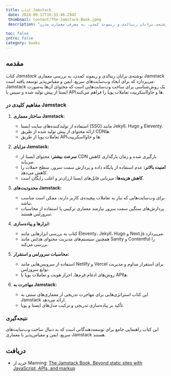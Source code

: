 ```yaml
---
title: کتاب Jamstack
 date: 2024-09-17T16:33:46.294Z
 thumbnail: content/The-Jamstack-Book.jpeg
 description: "این کتاب نوشته‌ی برایان رینالدی و ریموند کمدن، به معرفی معماری مدرن Jamstack می‌پردازد که بر ترکیب جاوااسکریپت، APIها و محتوای ثابت (Markup) بنا شده است. این روش، وب‌سایت‌هایی سریع‌تر، امن‌تر و کم‌هزینه‌تر ایجاد می‌کند و راهکارهایی برای پیاده‌سازی عملی ارائه می‌دهد."
 
toc: false
intro: false
category: books
---
```


## مقدمه

کتاب _Jamstack_ نوشته‌ی برایان رینالدی و ریموند کمدن، به بررسی معماری Jamstack می‌پردازد که برای ایجاد وب‌سایت‌های سریع، ایمن و مقیاس‌پذیر توسعه یافته است. Jamstack یک روش‌شناسی برای ساخت وب‌سایت‌هایی است که محتوای آن‌ها به‌صورت ایستا از پیش تولید شده و سپس با APIها و جاوااسکریپت تعاملات پویا را فراهم می‌کنند.

### مفاهیم کلیدی در Jamstack

1. **ساختار معماری Jamstack:**

   - استفاده از تولیدکننده‌های سایت ایستا (SSG) مانند Jekyll، Hugo و Eleventy.
   - ارائه محتوای از پیش تولید شده از طریق CDNها.
   - تعاملات پویا از طریق APIها و جاوااسکریپت.

2. **مزایای Jamstack:**

   - **سرعت بیشتر:** محتوای ایستا از CDN بارگیری شده و زمان بارگذاری کاهش می‌یابد.
   - **امنیت بالاتر:** عدم استفاده از پایگاه داده و پردازش سمت سرور، سطح حملات را کاهش می‌دهد.
   - **کاهش هزینه‌ها:** میزبانی فایل‌های ایستا ارزان‌تر و اغلب رایگان است.

3. **محدودیت‌های Jamstack:**

   - برای وب‌سایت‌هایی که نیاز به تعاملات پیچیده‌ی کاربر دارند، ممکن است مناسب نباشد.
   - پردازش‌های سنگین سمت سرور نیازمند معماری ترکیبی یا استفاده از محاسبات سرورلس هستند.

4. **ابزارها و پیاده‌سازی:**

   - کتاب به بررسی ابزارهایی مانند Eleventy، Jekyll، Hugo و Next.js می‌پردازد.
   - همچنین سیستم‌های مدیریت محتوای هدلس مانند Sanity و Contentful را بررسی می‌کند.

5. **محاسبات سرورلس و استقرار:**

   - استفاده از سرویس‌هایی مانند Netlify و Vercel برای استقرار مداوم و مدیریت توابع سرورلس.
   - روش‌های ادغام فرم‌ها، احراز هویت و تعاملات پویا با APIها.

6. **مهاجرت به Jamstack:**
   - این کتاب استراتژی‌هایی برای مهاجرت تدریجی از معماری‌های سنتی به Jamstack ارائه می‌دهد.
   - تأکید بر پیاده‌سازی تدریجی و ترکیب مدل‌های ایستا و پویا.

### نتیجه‌گیری

این کتاب راهنمایی جامع برای توسعه‌دهندگانی است که به دنبال ساخت وب‌سایت‌های سریع، ایمن و مقیاس‌پذیر با معماری Jamstack هستند.

## دریافت

- خرید از Manning: [The Jamstack Book, Beyond static sites with JavaScript, APIs, and markup](https://www.manning.com/books/the-jamstack-book)
